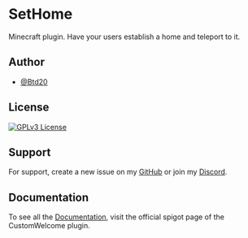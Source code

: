 # SetHome

Minecraft plugin. Have your users establish a home and teleport to it.


## Author

- [@Btd20](https://github.com/Btd20)


## License


[![GPLv3 License](https://img.shields.io/badge/License-GPL%20v3-yellow.svg)](https://opensource.org/licenses/)


## Support

For support, create a new issue on my [GitHub](https://github.com/Btd20/customwelcome/issues) or join my [Discord](https://discord.gg/ncTMjcNWPx).


## Documentation

To see all the [Documentation](https://www.spigotmc.org/resources/%E2%AD%90-sethome-gui-%E2%AD%90-1-13-1-19-4-set-up-and-travel-to-your-home.109828/), visit the official spigot page of the CustomWelcome plugin.

